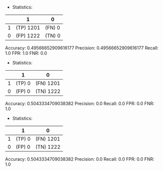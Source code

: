 * Statistics: 

|          |    1     |    0     |
|----------|----------|----------|
|    1     |(TP) 1201 |  (FN) 0  |
|    0     |(FP) 1222 |  (TN) 0  |
Accuracy: 0.49566652909616177
Precision: 0.49566652909616177
Recall: 1.0
FPR: 1.0
FNR: 0.0
* Statistics: 

|          |    1     |    0     |
|----------|----------|----------|
|    1     |  (TP) 0  |(FN) 1201 |
|    0     |  (FP) 0  |(TN) 1222 |
Accuracy: 0.5043334709038382
Precision: 0.0
Recall: 0.0
FPR: 0.0
FNR: 1.0
* Statistics: 

|          |    1     |    0     |
|----------|----------|----------|
|    1     |  (TP) 0  |(FN) 1201 |
|    0     |  (FP) 0  |(TN) 1222 |
Accuracy: 0.5043334709038382
Precision: 0.0
Recall: 0.0
FPR: 0.0
FNR: 1.0
